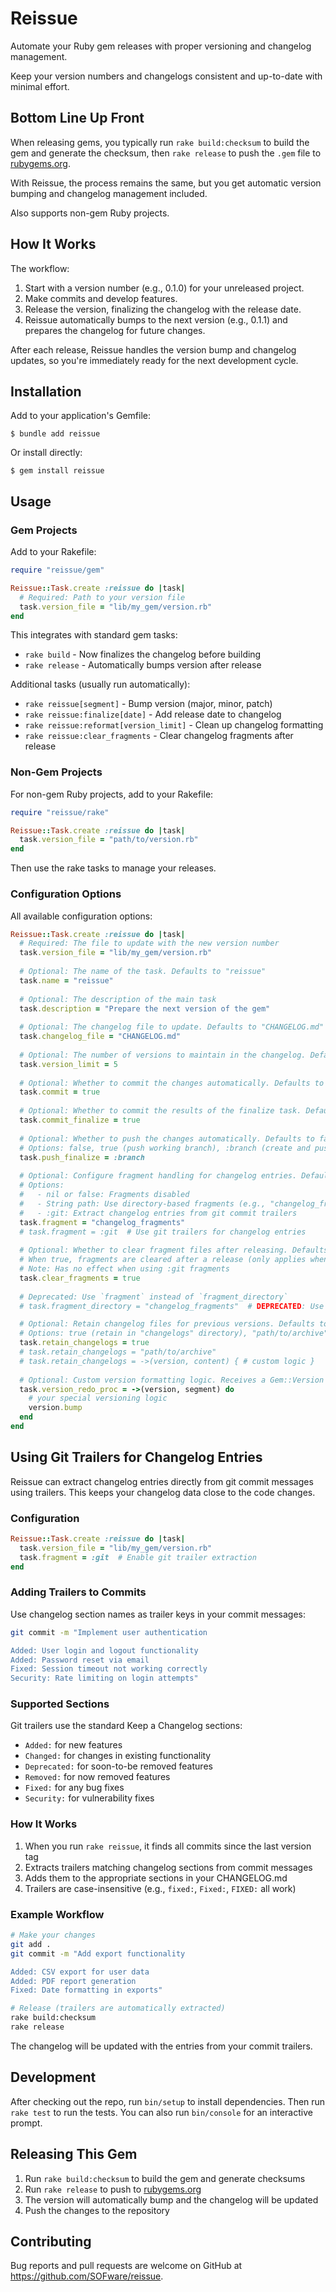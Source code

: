 # Reissue

Automate your Ruby gem releases with proper versioning and changelog management.

Keep your version numbers and changelogs consistent and up-to-date with minimal effort.

## Bottom Line Up Front

When releasing gems, you typically run `rake build:checksum` to build the gem and generate the checksum, 
then `rake release` to push the `.gem` file to [rubygems.org](https://rubygems.org).

With Reissue, the process remains the same, but you get automatic version bumping and changelog management included.

Also supports non-gem Ruby projects.

## How It Works

The workflow:

1. Start with a version number (e.g., 0.1.0) for your unreleased project.
2. Make commits and develop features.
3. Release the version, finalizing the changelog with the release date.
4. Reissue automatically bumps to the next version (e.g., 0.1.1) and prepares the changelog for future changes.

After each release, Reissue handles the version bump and changelog updates, so you're immediately ready for the next development cycle.

## Installation

Add to your application's Gemfile:

    $ bundle add reissue

Or install directly:

    $ gem install reissue

## Usage

### Gem Projects

Add to your Rakefile:

```ruby
require "reissue/gem"

Reissue::Task.create :reissue do |task|
  # Required: Path to your version file
  task.version_file = "lib/my_gem/version.rb"
end
```

This integrates with standard gem tasks:
- `rake build` - Now finalizes the changelog before building
- `rake release` - Automatically bumps version after release

Additional tasks (usually run automatically):
- `rake reissue[segment]` - Bump version (major, minor, patch)
- `rake reissue:finalize[date]` - Add release date to changelog
- `rake reissue:reformat[version_limit]` - Clean up changelog formatting
- `rake reissue:clear_fragments` - Clear changelog fragments after release

### Non-Gem Projects

For non-gem Ruby projects, add to your Rakefile:

```ruby
require "reissue/rake"

Reissue::Task.create :reissue do |task|
  task.version_file = "path/to/version.rb"
end
```

Then use the rake tasks to manage your releases.

### Configuration Options

All available configuration options:

```ruby
Reissue::Task.create :reissue do |task|
  # Required: The file to update with the new version number
  task.version_file = "lib/my_gem/version.rb"
  
  # Optional: The name of the task. Defaults to "reissue"
  task.name = "reissue"
  
  # Optional: The description of the main task
  task.description = "Prepare the next version of the gem"
  
  # Optional: The changelog file to update. Defaults to "CHANGELOG.md"
  task.changelog_file = "CHANGELOG.md"
  
  # Optional: The number of versions to maintain in the changelog. Defaults to 2
  task.version_limit = 5
  
  # Optional: Whether to commit the changes automatically. Defaults to true
  task.commit = true
  
  # Optional: Whether to commit the results of the finalize task. Defaults to true
  task.commit_finalize = true
  
  # Optional: Whether to push the changes automatically. Defaults to false
  # Options: false, true (push working branch), :branch (create and push new branch)
  task.push_finalize = :branch
  
  # Optional: Configure fragment handling for changelog entries. Defaults to nil (disabled)
  # Options:
  #   - nil or false: Fragments disabled
  #   - String path: Use directory-based fragments (e.g., "changelog_fragments")
  #   - :git: Extract changelog entries from git commit trailers
  task.fragment = "changelog_fragments"
  # task.fragment = :git  # Use git trailers for changelog entries
  
  # Optional: Whether to clear fragment files after releasing. Defaults to false
  # When true, fragments are cleared after a release (only applies when using directory fragments)
  # Note: Has no effect when using :git fragments
  task.clear_fragments = true
  
  # Deprecated: Use `fragment` instead of `fragment_directory`
  # task.fragment_directory = "changelog_fragments"  # DEPRECATED: Use task.fragment instead

  # Optional: Retain changelog files for previous versions. Defaults to false
  # Options: true (retain in "changelogs" directory), "path/to/archive", or a Proc
  task.retain_changelogs = true
  # task.retain_changelogs = "path/to/archive"
  # task.retain_changelogs = ->(version, content) { # custom logic }
  
  # Optional: Custom version formatting logic. Receives a Gem::Version object and segment
  task.version_redo_proc = ->(version, segment) do
    # your special versioning logic
    version.bump
  end
end
```

## Using Git Trailers for Changelog Entries

Reissue can extract changelog entries directly from git commit messages using trailers. This keeps your changelog data close to the code changes.

### Configuration

```ruby
Reissue::Task.create :reissue do |task|
  task.version_file = "lib/my_gem/version.rb"
  task.fragment = :git  # Enable git trailer extraction
end
```

### Adding Trailers to Commits

Use changelog section names as trailer keys in your commit messages:

```bash
git commit -m "Implement user authentication

Added: User login and logout functionality
Added: Password reset via email
Fixed: Session timeout not working correctly
Security: Rate limiting on login attempts"
```

### Supported Sections

Git trailers use the standard Keep a Changelog sections:
- `Added:` for new features
- `Changed:` for changes in existing functionality
- `Deprecated:` for soon-to-be removed features
- `Removed:` for now removed features
- `Fixed:` for any bug fixes
- `Security:` for vulnerability fixes

### How It Works

1. When you run `rake reissue`, it finds all commits since the last version tag
2. Extracts trailers matching changelog sections from commit messages
3. Adds them to the appropriate sections in your CHANGELOG.md
4. Trailers are case-insensitive (e.g., `fixed:`, `Fixed:`, `FIXED:` all work)

### Example Workflow

```bash
# Make your changes
git add .
git commit -m "Add export functionality

Added: CSV export for user data
Added: PDF report generation
Fixed: Date formatting in exports"

# Release (trailers are automatically extracted)
rake build:checksum
rake release
```

The changelog will be updated with the entries from your commit trailers.

## Development

After checking out the repo, run `bin/setup` to install dependencies. Then run `rake test` to run the tests. You can also run `bin/console` for an interactive prompt.

## Releasing This Gem

1. Run `rake build:checksum` to build the gem and generate checksums
2. Run `rake release` to push to [rubygems.org](https://rubygems.org)
3. The version will automatically bump and the changelog will be updated
4. Push the changes to the repository

## Contributing

Bug reports and pull requests are welcome on GitHub at https://github.com/SOFware/reissue.

